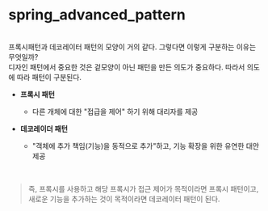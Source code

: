 # spring_advanced_pattern
<br>
프록시패턴과 데코레이터 패턴의 모양이 거의 같다. 그렇다면 이렇게 구분하는 이유는 무엇일까?<br>
디자인 패턴에서 중요한 것은 겉모양이 아닌 패턴을 만든 의도가 중요하다. 따라서 의도에 따라 패턴이 구분된다.
<br>

* <strong>프록시 패턴</strong><br>
  + 다른 개체에 대한 "접급을 제어" 하기 위해 대리자를 제공 <br>

* <strong>데코레이더 패턴</strong><br>
  + "객체에 추가 책임(기능)을 동적으로 추가"하고, 기능 확장을 위한 유연한 대안 제공      

<br>

> 즉, 프록시를 사용하고 해당 프록시가 접근 제어가 목적이라면 프록시 패턴이고, <br>
새로운 기능을 추가하는 것이 목적이라면 데코레이터 패턴이 된다.

